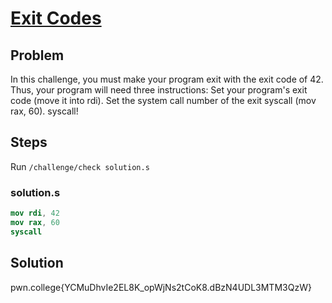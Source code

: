 # [Exit Codes](https://pwn.college/computing-101/your-first-program/#challenges-header-3)


## Problem
In this challenge, you must make your program exit with the exit code of 42. Thus, your program will need three instructions: Set your program's exit code (move it into rdi). Set the system call number of the exit syscall (mov rax, 60). syscall!

## Steps

Run `/challenge/check solution.s`

### solution.s
```nasm
mov rdi, 42
mov rax, 60
syscall
```


## Solution
pwn.college{YCMuDhvIe2EL8K_opWjNs2tCoK8.dBzN4UDL3MTM3QzW}
